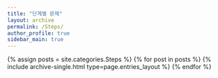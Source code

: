 ```yaml
---
title: "단계별 문제"
layout: archive
permalink: /Steps/
author_profile: true
sidebar_main: true
---
```


{% assign posts = site.categories.Steps %}
{% for post in posts %} {% include archive-single.html type=page.entries_layout %} {% endfor %}
